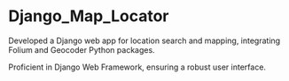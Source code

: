 # Django_Map_Locator

Developed a Django web app for location search and mapping, integrating Folium and Geocoder Python packages.

Proficient in Django Web Framework, ensuring a robust user interface.
